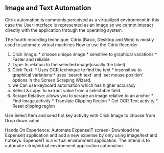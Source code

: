 ## Image and Text Automation
Citrix automation is commonly perceived as a virtualized environment.In this case the User Interface is represented as an image so we cannot interact directly with the application through the operating system.

The fourth recording technique: Citrix (Basic, Desktop and Web) is mostly used to automate virtual machines
How to use the Citrix Recorder
1. Click Image: * choose unique image * sensitive to graphical variations * Faster and reliable
2. Type: In relation to the selected image(usually the label)
3. Click Text: * Uses OCR technique to find the text * insensitive to graphical variations * uses 'search text' and 'set mouse position' options in the Screen Scraping Wizard.
4. we Can use keyboard automation which has higher accuracy
5. Select & copy: to extract value from a selectable field
6. Scrape Relative: allows you to scrape an image relative to an anchor * Find Image activity * Translate Clipping Region * Get OCR Text activity * Reset clipping region 

Use Select Item and send hot key activity with Click Image to choose from Drop down value.

Hands On Experience:
Automate ExpenseIT screen- Download the ExpenseIt application and add a new expense by only using image/text and hotkeys. ExpenseIT is a virtual environment application. The intend is to automate citrix/virtual environment application automation.
